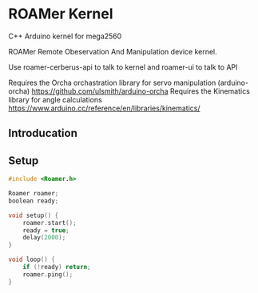 # ROAMer Kernel

C++ Arduino kernel for mega2560

ROAMer Remote Obeservation And Manipulation device kernel.

Use roamer-cerberus-api to talk to kernel and roamer-ui to talk to API

Requires the Orcha orchastration library for servo manipulation (arduino-orcha) https://github.com/ulsmith/arduino-orcha
Requires the Kinematics library for angle calculations https://www.arduino.cc/reference/en/libraries/kinematics/

## Introducation

## Setup

```cpp
#include <Roamer.h>

Roamer roamer;
boolean ready;

void setup() {
	roamer.start();
	ready = true;
	delay(2000);
}

void loop() {
	if (!ready) return;
	roamer.ping();
}
```